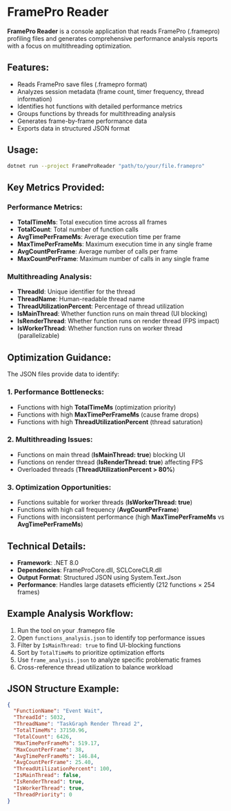 # FramePro Reader

**FramePro Reader** is a console application that reads FramePro (.framepro) profiling files and generates comprehensive performance analysis reports with a focus on multithreading optimization.

## Features:
- Reads FramePro save files (.framepro format)
- Analyzes session metadata (frame count, timer frequency, thread information)
- Identifies hot functions with detailed performance metrics
- Groups functions by threads for multithreading analysis
- Generates frame-by-frame performance data
- Exports data in structured JSON format

## Usage:
```bash
dotnet run --project FrameProReader "path/to/your/file.framepro"
```

## Key Metrics Provided:

### Performance Metrics:
- **TotalTimeMs**: Total execution time across all frames
- **TotalCount**: Total number of function calls
- **AvgTimePerFrameMs**: Average execution time per frame
- **MaxTimePerFrameMs**: Maximum execution time in any single frame
- **AvgCountPerFrame**: Average number of calls per frame
- **MaxCountPerFrame**: Maximum number of calls in any single frame

### Multithreading Analysis:
- **ThreadId**: Unique identifier for the thread
- **ThreadName**: Human-readable thread name
- **ThreadUtilizationPercent**: Percentage of thread utilization
- **IsMainThread**: Whether function runs on main thread (UI blocking)
- **IsRenderThread**: Whether function runs on render thread (FPS impact)
- **IsWorkerThread**: Whether function runs on worker thread (parallelizable)

## Optimization Guidance:

The JSON files provide data to identify:

### 1. Performance Bottlenecks:
- Functions with high **TotalTimeMs** (optimization priority)
- Functions with high **MaxTimePerFrameMs** (cause frame drops)
- Functions with high **ThreadUtilizationPercent** (thread saturation)

### 2. Multithreading Issues:
- Functions on main thread (**IsMainThread: true**) blocking UI
- Functions on render thread (**IsRenderThread: true**) affecting FPS
- Overloaded threads (**ThreadUtilizationPercent > 80%**)

### 3. Optimization Opportunities:
- Functions suitable for worker threads (**IsWorkerThread: true**)
- Functions with high call frequency (**AvgCountPerFrame**)
- Functions with inconsistent performance (high **MaxTimePerFrameMs** vs **AvgTimePerFrameMs**)

## Technical Details:
- **Framework**: .NET 8.0
- **Dependencies**: FrameProCore.dll, SCLCoreCLR.dll
- **Output Format**: Structured JSON using System.Text.Json
- **Performance**: Handles large datasets efficiently (212 functions × 254 frames)

## Example Analysis Workflow:
1. Run the tool on your .framepro file
2. Open `functions_analysis.json` to identify top performance issues
3. Filter by `IsMainThread: true` to find UI-blocking functions
4. Sort by `TotalTimeMs` to prioritize optimization efforts
5. Use `frame_analysis.json` to analyze specific problematic frames
6. Cross-reference thread utilization to balance workload

## JSON Structure Example:

```json
{
  "FunctionName": "Event Wait",
  "ThreadId": 5032,
  "ThreadName": "TaskGraph Render Thread 2",
  "TotalTimeMs": 37150.96,
  "TotalCount": 6426,
  "MaxTimePerFrameMs": 519.17,
  "MaxCountPerFrame": 38,
  "AvgTimePerFrameMs": 146.84,
  "AvgCountPerFrame": 25.40,
  "ThreadUtilizationPercent": 100,
  "IsMainThread": false,
  "IsRenderThread": true,
  "IsWorkerThread": true,
  "ThreadPriority": 0
}
```

